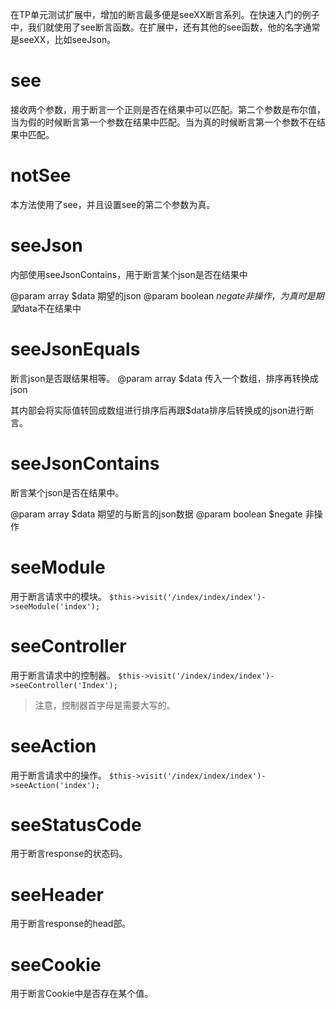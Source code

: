 在TP单元测试扩展中，增加的断言最多便是seeXX断言系列。在快速入门的例子中，我们就使用了see断言函数。在扩展中，还有其他的see函数，他的名字通常是seeXX，比如seeJson。

# see
接收两个参数，用于断言一个正则是否在结果中可以匹配。第二个参数是布尔值，当为假的时候断言第一个参数在结果中匹配。当为真的时候断言第一个参数不在结果中匹配。
# notSee
本方法使用了see，并且设置see的第二个参数为真。

# seeJson
内部使用seeJsonContains，用于断言某个json是否在结果中

@param array $data 期望的json
@param boolean $negate 非操作，为真时是期望$data不在结果中

# seeJsonEquals
断言json是否跟结果相等。
@param array $data 传入一个数组，排序再转换成json

其内部会将实际值转回成数组进行排序后再跟$data排序后转换成的json进行断言。

# seeJsonContains
断言某个json是否在结果中。

@param array $data 期望的与断言的json数据
@param boolean $negate 非操作

# seeModule
用于断言请求中的模块。
`$this->visit('/index/index/index')->seeModule('index');`

# seeController
用于断言请求中的控制器。
`$this->visit('/index/index/index')->seeController('Index');`
>注意，控制器首字母是需要大写的。

# seeAction
用于断言请求中的操作。
`$this->visit('/index/index/index')->seeAction('index');`

# seeStatusCode
用于断言response的状态码。

# seeHeader
用于断言response的head部。

# seeCookie
用于断言Cookie中是否存在某个值。